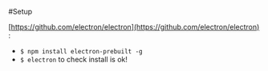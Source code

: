 #Setup

[https://github.com/electron/electron](https://github.com/electron/electron) :

* `$ npm install electron-prebuilt -g`
* `$ electron` to check install is ok!